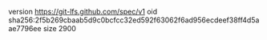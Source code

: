 version https://git-lfs.github.com/spec/v1
oid sha256:2f5b269cbaab5d9c0bcfcc32ed592f63062f6ad956ecdeef38ff4d5aae7796ee
size 2900
